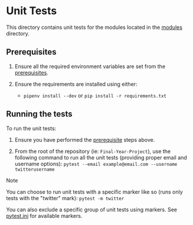 # Unit Tests

This directory contains unit tests for the modules located in the [modules](../modules) directory.

## Prerequisites

1. Ensure all the required environment variables are set from the [prerequisites](../../README.md#Prerequisites).

2. Ensure the requirements are installed using either:

    * `pipenv install --dev` or `pip install -r requirements.txt`

## Running the tests

To run the unit tests:

1. Ensure you have performed the [prerequisite](#Prerequisites) steps above.

2. From the root of the repository (ie: `Final-Year-Project`), use the following command to run all the unit tests (providing proper email and username options): `pytest --email example@email.com --username twitterusername`

> [!NOTE]
>
> You can choose to run unit tests with a specific marker like so (runs only tests with the "twitter" mark): `pytest -m twitter`
>
> You can also exclude a specific group of unit tests using markers. See [pytest.ini](../../pytest.ini) for available markers.
